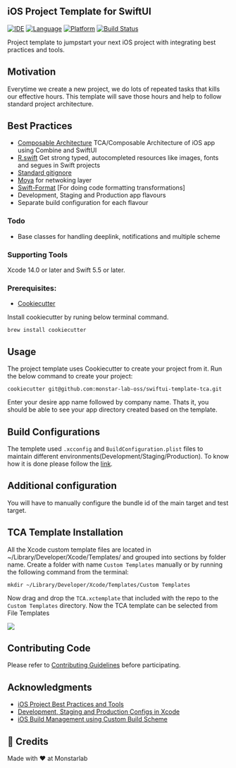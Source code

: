 ## iOS Project Template for SwiftUI
[![IDE](https://img.shields.io/badge/Xcode-15-blue.svg)](https://developer.apple.com/xcode/)
[![Language](https://img.shields.io/badge/swift-5.9-orange.svg)](https://swift.org)
[![Platform](https://img.shields.io/badge/iOS-16-green.svg)](https://developer.apple.com/ios/)
[![Build Status](https://github.com/monstar-lab-oss/swiftui-template-tca/actions/workflows/build.yml/badge.svg)](https://github.com/monstar-lab-oss/swiftui-template-tca/actions/workflows/build.yml)


Project template to jumpstart your next iOS project with integrating best practices and tools.

## Motivation

Everytime we create a new project, we do lots of repeated tasks that kills our effective hours. 
This template will save those hours and help to follow standard project architecture.


## Best Practices
* [Composable Architecture](https://github.com/pointfreeco/swift-composable-architecture) TCA/Composable Architecture of iOS app using Combine and SwiftUI
* [R.swift](https://github.com/mac-cain13/R.swift) Get strong typed, autocompleted resources like images, fonts and segues in Swift projects
* [Standard gitignore](https://github.com/github/gitignore/blob/master/Swift.gitignore)
* [Moya](https://github.com/Moya/Moya) for netwoking layer
* [Swift-Format](https://github.com/apple/swift-format) [For doing code formatting transformations]
* Development, Staging and Production app flavours
* Separate build configuration for each flavour

### Todo
* Base classes for handling deeplink, notifications and multiple scheme

### Supporting Tools
Xcode 14.0 or later and Swift 5.5 or later.

### Prerequisites:
* [Cookiecutter](https://cookiecutter.readthedocs.io/en/latest/installation.html)

Install cookiecutter by runing below terminal command.

```
brew install cookiecutter
```

## Usage

The project template uses Cookiecutter to create your project from it. Run the below command to create your project:

```
cookiecutter git@github.com:monstar-lab-oss/swiftui-template-tca.git
```
Enter your desire app name followed by company name. Thats it, you should be able to see your app directory created based on the template.

## Build Configurations
The templete used `.xcconfig` and `BuildConfiguration.plist` files to maintain different environments(Development/Staging/Production). To know how it is done please follow the [link](https://medium.com/better-programming/how-to-create-development-staging-and-production-configs-in-xcode-ec58b2cc1df4).
## Additional configuration

You will have to manually configure the bundle id of the main target and test target.

## TCA Template Installation
All the Xcode custom template files are located in ~/Library/Developer/Xcode/Templates/ and grouped into sections by folder name. Create a folder with name `Custom Templates` manually or by running the following command from the terminal:

```
mkdir ~/Library/Developer/Xcode/Templates/Custom Templates
```

Now drag and drop the `TCA.xctemplate` that included with the repo to the `Custom Templates` directory. Now the TCA template can be selected from File Templates

![](assets/tca_template.gif)

## Contributing Code
Please refer to [Contributing Guidelines](https://github.com/monstar-lab-oss/swiftui-template-tca/blob/main/CONTRIBUTING.md) before participating.


## Acknowledgments

* [iOS Project Best Practices and Tools](https://medium.com/@piotr.gorzelany/ios-project-best-practices-and-tools-c46135b8116d)
* [Development, Staging and Production Configs in Xcode](https://medium.com/better-programming/how-to-create-development-staging-and-production-configs-in-xcode-ec58b2cc1df4)
* [iOS Build Management using Custom Build Scheme](https://www.talentica.com/blogs/ios-build-management-using-custom-build-scheme/)

## 👥 Credits
Made with ❤️ at Monstarlab
